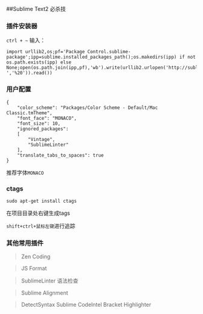 
##Sublime Text2 必杀技


### 插件安装器

`ctrl + ~` 输入：
```
import urllib2,os;pf='Package Control.sublime-package';ipp=sublime.installed_packages_path();os.makedirs(ipp) if not os.path.exists(ipp) else None;open(os.path.join(ipp,pf),'wb').write(urllib2.urlopen('http://sublime.wbond.net/'+pf.replace(' ','%20')).read())
```

### 用户配置

```
{
    "color_scheme": "Packages/Color Scheme - Default/Mac Classic.tmTheme",
    "font_face": "MONACO",
    "font_size": 10,
    "ignored_packages":
    [
        "Vintage",
        "SublimeLinter"
    ],
    "translate_tabs_to_spaces": true
}

```
推荐字体`MONACO`


### ctags

```
sudo apt-get install ctags
```

在项目目录处右键生成tags

`shift+ctrl+鼠标左键`进行追踪


### 其他常用插件


> Zen Coding



> JS Format         

> SublimeLinter 语法检查

> Sublime Alignment

>DetectSyntax
>Sublime CodeIntel
>Bracket Highlighter
>